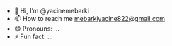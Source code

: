 - 👋 Hi, I’m @yacinemebarki
- 📫 How to reach me mebarkiyacine822@gmail.com
- 😄 Pronouns: ...
- ⚡ Fun fact: ...

<!---
yacinemebarki/yacinemebarki is a ✨ special ✨ repository because its `README.md` (this file) appears on your GitHub profile.
You can click the Preview link to take a look at your changes.
--->
